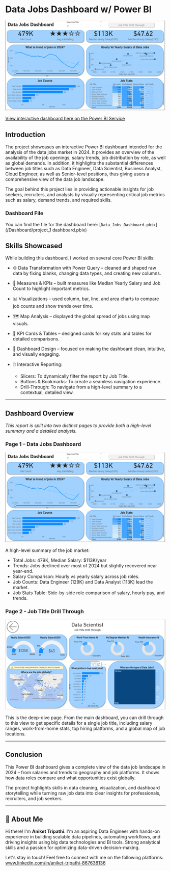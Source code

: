 # Data Jobs Dashboard w/ Power BI

![Dashboard Page1](/Docs/Page1.png)

[View interactive dashboard here on the Power BI Service](https://app.powerbi.com/links/itGl215Kws?ctid=1433b73a-31ec-4dcc-a758-58e7fb577f0a&pbi_source=linkShare)



## Introduction

The project showcases an interactive Power BI dashboard intended for the analysis of the data jobs market in 2024. It provides an overview of the availability of the job openings, salary trends, job distribution by role, as well as global demands. In addition, it highlights the substantial differences between job titles such as Data Engineer, Data Scientist, Business Analyst, Cloud Engineer, as well as Senior-level positions, thus giving users a comprehensive view of the data job landscape.

The goal behind this project lies in providing actionable insights for job seekers, recruiters, and analysts by visually representing critical job metrics such as salary, demand trends, and required skills.

### Dashboard File
You can find the file for the dashboard here: [`Data_Jobs_Dashboard.pbix`](/Dashboard/project_1 dashboard.pbix)

## Skills Showcased
While building this dashboard, I worked on several core Power BI skills:

-  ⚙️ Data Transformation with Power Query – cleaned and shaped raw data by fixing blanks, changing data types, and creating new columns.

-  🧮 Measures & KPIs – built measures like Median Yearly Salary and     Job Count to highlight important metrics.

-  📊 Visualizations – used column, bar, line, and area charts to compare job counts and show trends over time.

-  🗺️ Map Analysis – displayed the global spread of jobs using map visuals.

-  🔢 KPI Cards & Tables – designed cards for key stats and tables for detailed comparisons.

-  🎨 Dashboard Design – focused on making the dashboard clean, intuitive, and visually engaging.

-   🖱️ Interactive Reporting:
    -   Slicers: To dynamically filter the report by Job Title.
    -   Buttons & Bookmarks: To create a seamless navigation experience.
    -   Drill-Through: To navigate from a high-level summary to a contextual, detailed view.

---

## Dashboard Overview

*This report is split into two distinct pages to provide both a high-level summary and a detailed analysis.*

### Page 1 – Data Jobs Dashboard

![Dashboard Page1](/Docs/Page1.png)

A high-level summary of the job market:

- Total Jobs: 479K, Median Salary: $113K/year
- Trends: Jobs declined over most of 2024 but slightly recovered near year-end.
- Salary Comparison: Hourly vs yearly salary across job roles.
- Job Counts: Data Engineer (129K) and Data Analyst (113K) lead the market.
- Job Stats Table: Side-by-side role comparison of salary, hourly pay, and trends.

### Page 2 - Job Title Drill Through

![Dashboard Page2](/Docs/Page2.png)

This is the deep-dive page. From the main dashboard, you can drill through to this view to get specific details for a single job title, including salary ranges, work-from-home stats, top hiring platforms, and a global map of job locations.

---

## Conclusion

This Power BI dashboard gives a complete view of the data job landscape in 2024 – from salaries and trends to geography and job platforms. It shows how data roles compare and what opportunities exist globally.

The project highlights skills in data cleaning, visualization, and dashboard storytelling while turning raw job data into clear insights for professionals, recruiters, and job seekers.

---

## 🌟 About Me

Hi there! I'm **Aniket Tripathi**. I'm an aspiring Data Engineer with hands-on experience in building scalable data pipelines, automating workflows, and driving insights using big data technologies and BI tools. Strong analytical skills and a passion for optimizing data-driven decision-making.

Let's stay in touch! Feel free to connect with me on the following platforms:
www.linkedin.com/in/aniket-tripathi-867638136
